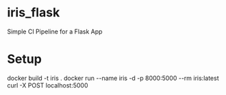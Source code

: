 # iris_flask
Simple CI Pipeline for a Flask App

# Setup
docker build -t iris .
docker run --name iris -d -p 8000:5000 --rm iris:latest
curl -X POST localhost:5000
